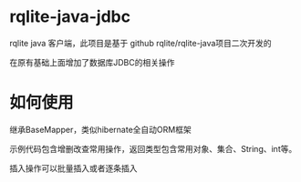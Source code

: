 # rqlite-java-jdbc
rqlite java 客户端，此项目是基于 github rqlite/rqlite-java项目二次开发的

在原有基础上面增加了数据库JDBC的相关操作

# 如何使用
继承BaseMapper，类似hibernate全自动ORM框架

示例代码包含增删改查常用操作，返回类型包含常用对象、集合、String、int等。

插入操作可以批量插入或者逐条插入